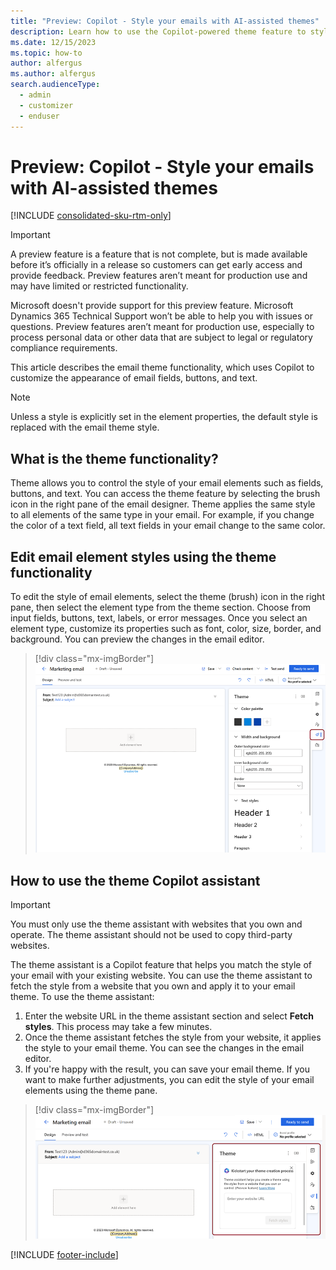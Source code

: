 ```yaml
---
title: "Preview: Copilot - Style your emails with AI-assisted themes"
description: Learn how to use the Copilot-powered theme feature to style your emails in Dynamics 365 Customer Insights - Journeys.
ms.date: 12/15/2023
ms.topic: how-to
author: alfergus
ms.author: alfergus
search.audienceType: 
  - admin
  - customizer
  - enduser
---
```


# Preview: Copilot - Style your emails with AI-assisted themes

[!INCLUDE [consolidated-sku-rtm-only](./includes/consolidated-sku-rtm-only.md)]

> [!IMPORTANT]
> A preview feature is a feature that is not complete, but is made available before it’s officially in a release so customers can get early access and provide feedback. Preview features aren’t meant for production use and may have limited or restricted functionality.
> 
> Microsoft doesn't provide support for this preview feature. Microsoft Dynamics 365 Technical Support won’t be able to help you with issues or questions. Preview features aren’t meant for production use, especially to process personal data or other data that are subject to legal or regulatory compliance requirements.

This article describes the email theme functionality, which uses Copilot to customize the appearance of email fields, buttons, and text.

> [!NOTE]
> Unless a style is explicitly set in the element properties, the default style is replaced with the email theme style.

## What is the theme functionality?

Theme allows you to control the style of your email elements such as fields, buttons, and text. You can access the theme feature by selecting the brush icon in the right pane of the email designer. Theme applies the same style to all elements of the same type in your email. For example, if you change the color of a text field, all text fields in your email change to the same color.

## Edit email element styles using the theme functionality

To edit the style of email elements, select the theme (brush) icon in the right pane, then select the element type from the theme section. Choose from input fields, buttons, text, labels, or error messages. Once you select an element type, customize its properties such as font, color, size, border, and background. You can preview the changes in the email editor.

> [!div class="mx-imgBorder"]
> ![Screenshot of the theme functionality area.](media/email-theme-button.png "Screenshot of the theme functionality area")

## How to use the theme Copilot assistant

> [!IMPORTANT]
> You must only use the theme assistant with websites that you own and operate. The theme assistant should not be used to copy third-party websites.

The theme assistant is a Copilot feature that helps you match the style of your email with your existing website. You can use the theme assistant to fetch the style from a website that you own and apply it to your email theme. To use the theme assistant:

1. Enter the website URL in the theme assistant section and select **Fetch styles**. This process may take a few minutes.
1. Once the theme assistant fetches the style from your website, it applies the style to your email theme. You can see the changes in the email editor.
1. If you're happy with the result, you can save your email theme. If you want to make further adjustments, you can edit the style of your email elements using the theme pane.

> [!div class="mx-imgBorder"]
> ![Screenshot of the theme Copilot assistant.](media/email-theme-assistant.png "Screenshot of the theme Copilot assistant")

[!INCLUDE [footer-include](./includes/footer-banner.md)]
